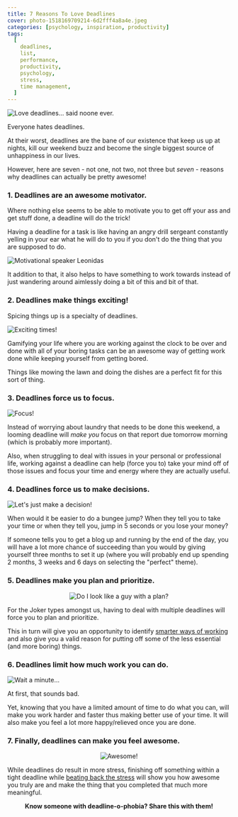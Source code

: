 ```yaml
---
title: 7 Reasons To Love Deadlines
cover: photo-1518169709214-6d2fff4a8a4e.jpeg
categories: [psychology, inspiration, productivity]
tags:
  [
    deadlines,
    list,
    performance,
    productivity,
    psychology,
    stress,
    time management,
  ]
---
```


<img class="aligncenter" src="said-noone-ever.png" alt="Love deadlines... said noone ever." />

Everyone hates deadlines.

At their worst, deadlines are the bane of our existence that keep us up at nights, kill our weekend buzz and become the single biggest source of unhappiness in our lives.

However, here are seven - not one, not two, not three but _seven_ - reasons why deadlines can actually be pretty awesome!

### 1. Deadlines are an awesome motivator.

Where nothing else seems to be able to motivate you to get off your ass and get stuff done, a deadline will do the trick!

Having a deadline for a task is like having an angry drill sergeant constantly yelling in your ear what he will do to you if you don't do the thing that you are supposed to do.

<img src="motivator.jpg" alt="Motivational speaker Leonidas" title="Haaaaave you met Leonidas?" />

It addition to that, it also helps to have something to work towards instead of just wandering around aimlessly doing a bit of this and bit of that.

### 2. Deadlines make things exciting!

Spicing things up is a specialty of deadlines.

<img src="exciting.jpg" alt="Exciting times!" />

Gamifying your life where you are working against the clock to be over and done with all of your boring tasks can be an awesome way of getting work done while keeping yourself from getting bored.

Things like mowing the lawn and doing the dishes are a perfect fit for this sort of thing.

### 3. Deadlines force us to focus.

<img src="focus.jpg" alt="Focus!" />

Instead of worrying about laundry that needs to be done this weekend, a looming deadline will _make you_ focus on that report due tomorrow morning (which is probably more important).

Also, when struggling to deal with issues in your personal or professional life, working against a deadline can help (force you to) take your mind off of those issues and focus your time and energy where they are actually useful.

### 4. Deadlines force us to make decisions.

<img src="decisions.jpg" alt="Let's just make a decision!" />

When would it be easier to do a bungee jump? When they tell you to take your time or when they tell you, jump in 5 seconds or you lose your money?

If someone tells you to get a blog up and running by the end of the day, you will have a lot more chance of succeeding than you would by giving yourself three months to set it up (where you will probably end up spending 2 months, 3 weeks and 6 days on selecting the "perfect" theme).

### 5. Deadlines make you plan and prioritize.

<p style="flex-direction: column;align-items: center;display: flex;">
<img src="guy-with-plan.gif" alt="Do I look like a guy with a plan?" /></p>

For the Joker types amongst us, having to deal with multiple deadlines will force you to plan and prioritize.

This in turn will give you an opportunity to identify <a href="http://www.thecodetoawesome.com/how-to-work-smarter-by-going-for-the-big-wins/" target="_blank">smarter ways of working</a> and also give you a valid reason for putting off some of the less essential (and more boring) things.

### 6. Deadlines limit how much work you can do.

<img src="wait-a-minute.jpg" alt="Wait a minute..." />

At first, that sounds bad.

Yet, knowing that you have a limited amount of time to do what you can, will make you work harder and faster thus making better use of your time. It will also make you feel a lot more happy/relieved once you are done.

### 7. Finally, deadlines can make you feel awesome.

<p style="flex-direction: column;align-items: center;display: flex;">
<img src="dancing-baby.gif" alt="Awesome!" /></p>

While deadlines do result in more stress, finishing off something within a tight deadline while <a href="http://www.thecodetoawesome.com/how-to-beat-the-st-out-of-stress-according-to-science/" target="_blank">beating back the stress</a> will show you how awesome you truly are and make the thing that you completed that much more meaningful.

<p style="text-align: center;"><strong>Know someone with deadline-o-phobia? Share this with them!</strong></p>
